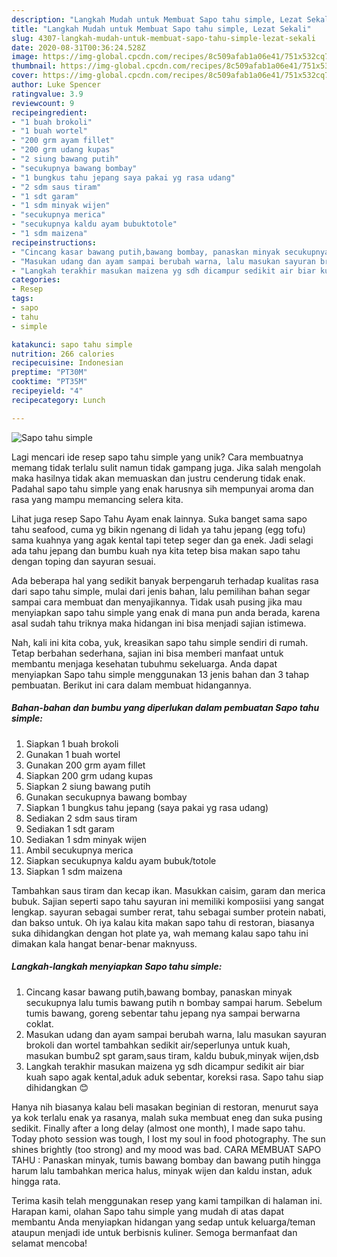 ```yaml
---
description: "Langkah Mudah untuk Membuat Sapo tahu simple, Lezat Sekali"
title: "Langkah Mudah untuk Membuat Sapo tahu simple, Lezat Sekali"
slug: 4307-langkah-mudah-untuk-membuat-sapo-tahu-simple-lezat-sekali
date: 2020-08-31T00:36:24.528Z
image: https://img-global.cpcdn.com/recipes/8c509afab1a06e41/751x532cq70/sapo-tahu-simple-foto-resep-utama.jpg
thumbnail: https://img-global.cpcdn.com/recipes/8c509afab1a06e41/751x532cq70/sapo-tahu-simple-foto-resep-utama.jpg
cover: https://img-global.cpcdn.com/recipes/8c509afab1a06e41/751x532cq70/sapo-tahu-simple-foto-resep-utama.jpg
author: Luke Spencer
ratingvalue: 3.9
reviewcount: 9
recipeingredient:
- "1 buah brokoli"
- "1 buah wortel"
- "200 grm ayam fillet"
- "200 grm udang kupas"
- "2 siung bawang putih"
- "secukupnya bawang bombay"
- "1 bungkus tahu jepang saya pakai yg rasa udang"
- "2 sdm saus tiram"
- "1 sdt garam"
- "1 sdm minyak wijen"
- "secukupnya merica"
- "secukupnya kaldu ayam bubuktotole"
- "1 sdm maizena"
recipeinstructions:
- "Cincang kasar bawang putih,bawang bombay, panaskan minyak secukupnya lalu tumis bawang putih n bombay sampai harum. Sebelum tumis bawang, goreng sebentar tahu jepang nya sampai berwarna coklat."
- "Masukan udang dan ayam sampai berubah warna, lalu masukan sayuran brokoli dan wortel tambahkan sedikit air/seperlunya untuk kuah, masukan bumbu2 spt garam,saus tiram, kaldu bubuk,minyak wijen,dsb"
- "Langkah terakhir masukan maizena yg sdh dicampur sedikit air biar kuah sapo agak kental,aduk aduk sebentar, koreksi rasa. Sapo tahu siap dihidangkan 😊"
categories:
- Resep
tags:
- sapo
- tahu
- simple

katakunci: sapo tahu simple 
nutrition: 266 calories
recipecuisine: Indonesian
preptime: "PT30M"
cooktime: "PT35M"
recipeyield: "4"
recipecategory: Lunch

---
```



![Sapo tahu simple](https://img-global.cpcdn.com/recipes/8c509afab1a06e41/751x532cq70/sapo-tahu-simple-foto-resep-utama.jpg)

Lagi mencari ide resep sapo tahu simple yang unik? Cara membuatnya memang tidak terlalu sulit namun tidak gampang juga. Jika salah mengolah maka hasilnya tidak akan memuaskan dan justru cenderung tidak enak. Padahal sapo tahu simple yang enak harusnya sih mempunyai aroma dan rasa yang mampu memancing selera kita.

Lihat juga resep Sapo Tahu Ayam enak lainnya. Suka banget sama sapo tahu seafood, cuma yg bikin ngenang di lidah ya tahu jepang (egg tofu) sama kuahnya yang agak kental tapi tetep seger dan ga enek. Jadi selagi ada tahu jepang dan bumbu kuah nya kita tetep bisa makan sapo tahu dengan toping dan sayuran sesuai.

Ada beberapa hal yang sedikit banyak berpengaruh terhadap kualitas rasa dari sapo tahu simple, mulai dari jenis bahan, lalu pemilihan bahan segar sampai cara membuat dan menyajikannya. Tidak usah pusing jika mau menyiapkan sapo tahu simple yang enak di mana pun anda berada, karena asal sudah tahu triknya maka hidangan ini bisa menjadi sajian istimewa.


Nah, kali ini kita coba, yuk, kreasikan sapo tahu simple sendiri di rumah. Tetap berbahan sederhana, sajian ini bisa memberi manfaat untuk membantu menjaga kesehatan tubuhmu sekeluarga. Anda dapat menyiapkan Sapo tahu simple menggunakan 13 jenis bahan dan 3 tahap pembuatan. Berikut ini cara dalam membuat hidangannya.

<!--inarticleads1-->

##### Bahan-bahan dan bumbu yang diperlukan dalam pembuatan Sapo tahu simple:

1. Siapkan 1 buah brokoli
1. Gunakan 1 buah wortel
1. Gunakan 200 grm ayam fillet
1. Siapkan 200 grm udang kupas
1. Siapkan 2 siung bawang putih
1. Gunakan secukupnya bawang bombay
1. Siapkan 1 bungkus tahu jepang (saya pakai yg rasa udang)
1. Sediakan 2 sdm saus tiram
1. Sediakan 1 sdt garam
1. Sediakan 1 sdm minyak wijen
1. Ambil secukupnya merica
1. Siapkan secukupnya kaldu ayam bubuk/totole
1. Siapkan 1 sdm maizena


Tambahkan saus tiram dan kecap ikan. Masukkan caisim, garam dan merica bubuk. Sajian seperti sapo tahu sayuran ini memiliki komposiisi yang sangat lengkap. sayuran sebagai sumber rerat, tahu sebagai sumber protein nabati, dan bakso untuk. Oh iya kalau kita makan sapo tahu di restoran, biasanya suka dihidangkan dengan hot plate ya, wah memang kalau sapo tahu ini dimakan kala hangat benar-benar maknyuss. 

<!--inarticleads2-->

##### Langkah-langkah menyiapkan Sapo tahu simple:

1. Cincang kasar bawang putih,bawang bombay, panaskan minyak secukupnya lalu tumis bawang putih n bombay sampai harum. Sebelum tumis bawang, goreng sebentar tahu jepang nya sampai berwarna coklat.
1. Masukan udang dan ayam sampai berubah warna, lalu masukan sayuran brokoli dan wortel tambahkan sedikit air/seperlunya untuk kuah, masukan bumbu2 spt garam,saus tiram, kaldu bubuk,minyak wijen,dsb
1. Langkah terakhir masukan maizena yg sdh dicampur sedikit air biar kuah sapo agak kental,aduk aduk sebentar, koreksi rasa. Sapo tahu siap dihidangkan 😊


Hanya nih biasanya kalau beli masakan beginian di restoran, menurut saya ya kok terlalu enak ya rasanya, malah suka membuat eneg dan suka pusing sedikit. Finally after a long delay (almost one month), I made sapo tahu. Today photo session was tough, I lost my soul in food photography. The sun shines brightly (too strong) and my mood was bad. CARA MEMBUAT SAPO TAHU : Panaskan minyak, tumis bawang bombay dan bawang putih hingga harum lalu tambahkan merica halus, minyak wijen dan kaldu instan, aduk hingga rata. 

Terima kasih telah menggunakan resep yang kami tampilkan di halaman ini. Harapan kami, olahan Sapo tahu simple yang mudah di atas dapat membantu Anda menyiapkan hidangan yang sedap untuk keluarga/teman ataupun menjadi ide untuk berbisnis kuliner. Semoga bermanfaat dan selamat mencoba!
